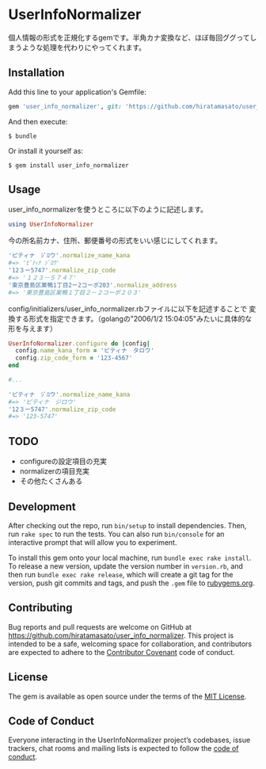 # UserInfoNormalizer

個人情報の形式を正規化するgemです。半角カナ変換など、ほぼ毎回ググってしまうような処理を代わりにやってくれます。

## Installation

Add this line to your application's Gemfile:

```ruby
gem 'user_info_normalizer', git: 'https://github.com/hiratamasato/user_info_normalizer'
```

And then execute:

    $ bundle

Or install it yourself as:

    $ gem install user_info_normalizer

## Usage
user_info_normalizerを使うところに以下のように記述します。

```ruby
using UserInfoNormalizer
```

今の所名前カナ、住所、郵便番号の形式をいい感じにしてくれます。

```ruby
'ピティナ　ｼﾞﾛウ'.normalize_name_kana
#=> 'ﾋﾟﾃｨﾅ ｼﾞﾛｳ'
'12３ー5747'.normalize_zip_code
#=> '１２３－５７４７'
'東京豊島区巣鴨1丁目2ー2コーポ203'.normalize_address
#=> '東京豊島区巣鴨１丁目２－２コーポ２０３'
```

config/initializers/user_info_normalizer.rbファイルに以下を記述することで
変換する形式を指定できます。（golangの"2006/1/2 15:04:05"みたいに具体的な形を与えます）

```ruby
UserInfoNormalizer.configure do |config|
  config.name_kana_form = 'ピティナ　タロウ'
  config.zip_code_form = '123-4567'
end

#...
 
'ピティナ　ｼﾞﾛウ'.normalize_name_kana
#=> 'ピティナ　ジロウ'
'12３ー5747'.normalize_zip_code
#=> '123-5747'
```

## TODO

- configureの設定項目の充実
- normalizerの項目充実
- その他たくさんある

## Development

After checking out the repo, run `bin/setup` to install dependencies. Then, run `rake spec` to run the tests. You can also run `bin/console` for an interactive prompt that will allow you to experiment.

To install this gem onto your local machine, run `bundle exec rake install`. To release a new version, update the version number in `version.rb`, and then run `bundle exec rake release`, which will create a git tag for the version, push git commits and tags, and push the `.gem` file to [rubygems.org](https://rubygems.org).

## Contributing

Bug reports and pull requests are welcome on GitHub at https://github.com/hiratamasato/user_info_normalizer. This project is intended to be a safe, welcoming space for collaboration, and contributors are expected to adhere to the [Contributor Covenant](http://contributor-covenant.org) code of conduct.

## License

The gem is available as open source under the terms of the [MIT License](https://opensource.org/licenses/MIT).

## Code of Conduct

Everyone interacting in the UserInfoNormalizer project’s codebases, issue trackers, chat rooms and mailing lists is expected to follow the [code of conduct](https://github.com/[USERNAME]/user_info_normalizer/blob/master/CODE_OF_CONDUCT.md).
